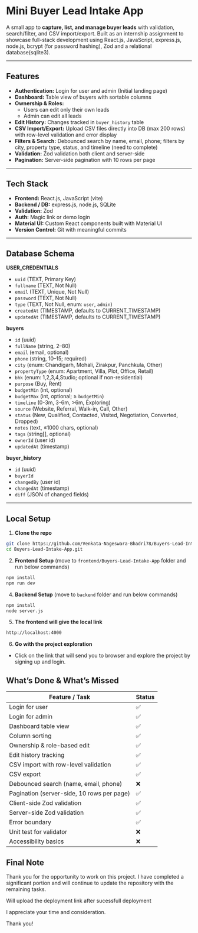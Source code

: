 # Mini Buyer Lead Intake App

A small app to **capture, list, and manage buyer leads** with validation, search/filter, and CSV import/export. Built as an internship assignment to showcase full-stack development using React.js, JavaScript, express.js, node.js, bcrypt (for password hashing), Zod and a relational database(sqlite3).

---

## Features

- **Authentication:** Login for user and admin (Initial landing page)
- **Dashboard:** Table view of buyers with sortable columns
- **Ownership & Roles:**
  - Users can edit only their own leads
  - Admin can edit all leads
- **Edit History:** Changes tracked in `buyer_history` table
- **CSV Import/Export:** Upload CSV files directly into DB (max 200 rows) with row-level validation and error display
- **Filters & Search:** Debounced search by name, email, phone; filters by city, property type, status, and timeline (need to complete)
- **Validation:** Zod validation both client and server-side
- **Pagination:** Server-side pagination with 10 rows per page

---

## Tech Stack

- **Frontend:** React.js, JavaScript (vite)
- **Backend / DB:** express.js, node.js, SQLite
- **Validation:** Zod
- **Auth:** Magic link or demo login
- **Material UI:** Custom React components built with Material UI
- **Version Control:** Git with meaningful commits


---

## Database Schema

**USER_CREDENTIALS**
- `uuid` (TEXT, Primary Key)  
- `fullname` (TEXT, Not Null)  
- `email` (TEXT, Unique, Not Null)  
- `password` (TEXT, Not Null)  
- `type` (TEXT, Not Null, enum: `user`, `admin`)  
- `createdAt` (TIMESTAMP, defaults to CURRENT_TIMESTAMP)  
- `updatedAt` (TIMESTAMP, defaults to CURRENT_TIMESTAMP)  


**buyers**
- `id` (uuid)  
- `fullName` (string, 2–80)  
- `email` (email, optional)  
- `phone` (string, 10–15; required)  
- `city` (enum: Chandigarh, Mohali, Zirakpur, Panchkula, Other)  
- `propertyType` (enum: Apartment, Villa, Plot, Office, Retail)  
- `bhk` (enum: 1,2,3,4,Studio; optional if non-residential)  
- `purpose` (Buy, Rent)  
- `budgetMin` (int, optional)  
- `budgetMax` (int, optional; ≥ `budgetMin`)  
- `timeline` (0-3m, 3-6m, >6m, Exploring)  
- `source` (Website, Referral, Walk-in, Call, Other)  
- `status` (New, Qualified, Contacted, Visited, Negotiation, Converted, Dropped)  
- `notes` (text, ≤1000 chars, optional)  
- `tags` (string[], optional)  
- `ownerId` (user id)  
- `updatedAt` (timestamp)  

**buyer_history**
- `id` (uuid)  
- `buyerId`  
- `changedBy` (user id)  
- `changedAt` (timestamp)  
- `diff` (JSON of changed fields)

---

## Local Setup

1. **Clone the repo**
```bash
git clone https://github.com/Venkata-Nageswara-Bhadri78/Buyers-Lead-Intake-App.git
cd Buyers-Lead-Intake-App.git
```

2. **Frontend Setup** (move to `frontend/Buyers-Lead-Intake-App` folder and run below commands)
```bash
npm install
npm run dev
```

4. **Backend Setup** (move to `backend` folder and run below commands)
```bash
npm install
node server.js
```

5. **The frontend will give the local link**
```bash
http://localhost:4000
```

6. **Go with the project exploration**

- Click on the link that will send you to browser and explore the project by signing up and login.

## What’s Done & What’s Missed

| Feature / Task | Status |
|----------------|--------|
| Login for user | ✅ |
| Login for admin | ✅ |
| Dashboard table view | ✅ |
| Column sorting | ✅ |
| Ownership & role-based edit | ✅ |
| Edit history tracking | ✅ |
| CSV import with row-level validation | ✅ |
| CSV export | ✅ |
| Debounced search (name, email, phone) | ❌ |
| Pagination (server-side, 10 rows per page) | ✅ |
| Client-side Zod validation | ✅ |
| Server-side Zod validation | ✅ |
| Error boundary | ✅ |
| Unit test for validator | ❌ |
| Accessibility basics | ❌ |

## Final Note

Thank you for the opportunity to work on this project. I have completed a significant portion and will continue to update the repository with the remaining tasks. 
 
Will upload the deployment link after sucessfull deployment

I appreciate your time and consideration.  

Thank you!

